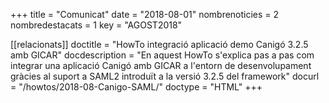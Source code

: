 +++
title             = "Comunicat"
date              = "2018-08-01"
nombrenoticies    = 2
nombredestacats   = 1
key               = "AGOST2018"

[[relacionats]]
doctitle          = "HowTo integració aplicació demo Canigó 3.2.5 amb GICAR"
docdescription    = "En aquest HowTo s'explica pas a pas com integrar una aplicació Canigó amb GICAR a l'entorn de desenvolupament gràcies al suport a SAML2 introduït a la versió 3.2.5 del framework"
docurl            = "/howtos/2018-08-Canigo-SAML/" 
doctype           = "HTML"
+++
